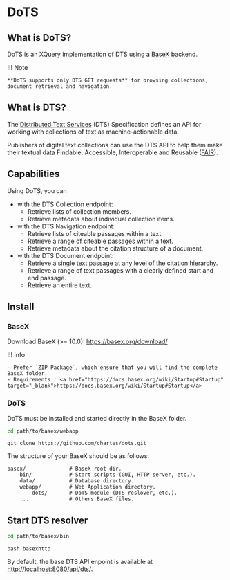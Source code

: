 # DoTS

## What is DoTS?

DoTS is an XQuery implementation of DTS using a <a href="https://basex.org/" target="_blank">BaseX</a> backend.

!!! Note

    **DoTS supports only DTS GET requests** for browsing collections, document retrieval and navigation.

## What is DTS?

The <a href="https://distributed-text-services.github.io/specifications" target="_blank">Distributed Text Services</a> (DTS) Specification defines an API for working with collections of text as machine-actionable data.

Publishers of digital text collections can use the DTS API to help them make their textual data Findable, Accessible, Interoperable and Reusable (<a href="https://www.ccsd.cnrs.fr/principes-fair/" target="_blank">FAIR</a>).

## Capabilities

Using DoTS, you can

- with the DTS Collection endpoint:
	- Retrieve lists of collection members.
	- Retrieve metadata about individual collection items.
- with the DTS Navigation endpoint:
	- Retrieve lists of citeable passages within a text.
	- Retrieve a range of citeable passages within a text.
	- Retrieve metadata about the citation structure of a document.
- with the DTS Document endpoint:
	- Retrieve a single text passage at any level of the citation hierarchy.
	- Retrieve a range of text passages with a clearly defined start and end passage.
	- Retrieve an entire text.

## Install

### BaseX

Download BaseX (>= 10.0): <a href="https://basex.org/download/" target="_blank">https://basex.org/download/</a>

!!! info

	- Prefer `ZIP Package`, which ensure that you will find the complete BaseX folder.
	- Requirements : <a href="https://docs.basex.org/wiki/Startup#Startup" target="_blank">https://docs.basex.org/wiki/Startup#Startup</a>


### DoTS

DoTS must be installed and started directly in the BaseX folder. 

```Bash
cd path/to/basex/webapp
```

```{.Bash .copy}
git clone https://github.com/chartes/dots.git
```

The structure of your BaseX should be as follows:


	basex/				# BaseX root dir.
		bin/			# Start scripts (GUI, HTTP server, etc.).
		data/			# Database directory.
		webapp/			# Web Application directory.
			dots/		# DoTS module (DTS reslover, etc.).
		...				# Others BaseX files.

## Start DTS resolver

```Bash
cd path/to/basex/bin
```

```{.Bash .copy}
bash basexhttp
```

By default, the base DTS API enpoint is available at <a href="http://localhost:8080/api/dts/" target="_blank">http://localhost:8080/api/dts/</a>.